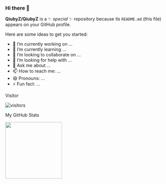 ### Hi there 👋


**QiubyZ/QiubyZ** is a ✨ _special_ ✨ repository because its `README.md` (this file) appears on your GitHub profile.

Here are some ideas to get you started:

- 🔭 I’m currently working on ...
- 🌱 I’m currently learning ...
- 👯 I’m looking to collaborate on ...
- 🤔 I’m looking for help with ...
- 💬 Ask me about ...
- 📫 How to reach me: ...
- 😄 Pronouns: ...
- ⚡ Fun fact: ...

Visitor

![visitors](https://visitor-badge.glitch.me/badge?page_id=page.id)

My GitHub Stats

<img height="180em" src="https://github-readme-stats.vercel.app/api?username=QiubyZ&show_icons=true&hide_border=true&&count_private=true&include_all_commits=true" />

